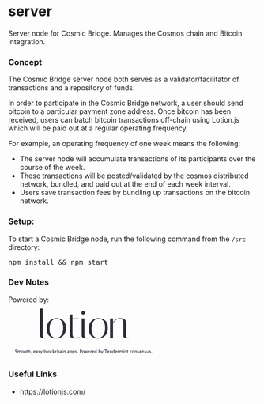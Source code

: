 # server
Server node for Cosmic Bridge. Manages the Cosmos chain and Bitcoin integration.


### Concept

The Cosmic Bridge server node both serves as a validator/facilitator of transactions and a repository of funds.

In order to participate in the Cosmic Bridge network, a user should send bitcoin to a particular payment zone address. Once bitcoin has been received, users can batch bitcoin transactions off-chain using Lotion.js which will be paid out at a regular operating frequency.

For example, an operating frequency of one week means the following:

* The server node will accumulate transactions of its participants over the course of the week. 
* These transactions will be posted/validated by the cosmos distributed network, bundled, and paid out at the end of each week interval.
* Users save transaction fees by bundling up transactions on the bitcoin network.


### Setup:

To start a Cosmic Bridge node, run the following command from the `/src` directory:

<pre>
npm install && npm start
</pre>

### Dev Notes


Powered by:<br/>
<img src="./img/lotion.png" style="width: 300px"/>


### Useful Links

* https://lotionjs.com/

